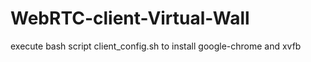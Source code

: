# WebRTC-client-Virtual-Wall
execute bash script client_config.sh to install google-chrome and xvfb
